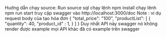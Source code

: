 Huớng dẫn chạy source:
Run source sql
chạy lệnh npm install
chạy lênh npm run start
truy cập swagger vào http://localhost:3000/doc 
Note : ví dụ request body của tạo hóa đơn
{
"total_price": "100",
"productList": [
    {
  "quantity": 40,
  "product_id" : 1,
}
]
}
Duy nhất API này swagger nó không render được example
mọi API khác đã có example trên swagger